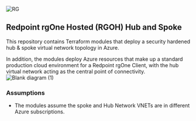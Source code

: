 ![RG](https://user-images.githubusercontent.com/42842390/158004336-60f07c05-7e5d-420e-87a6-22c5ac206fb6.jpg)
## Redpoint rgOne Hosted (RGOH) Hub and Spoke

This repository contains Terraform modules that deploy a security hardened hub & spoke virtual network topology in Azure. 

In addition, the modules deploy Azure resources that make up a standard production cloud environment for a Redpoint rgOne Client, with the hub virtual network acting as the central point of connectivity.
![Blank diagram (1)](https://user-images.githubusercontent.com/42842390/200983171-0d3c512d-3c1a-4994-a063-a353d08bcdc5.png)

### Assumptions
- The modules assume the spoke and Hub Network VNETs are in different Azure subscriptions.

